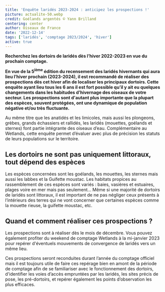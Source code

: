 ```yaml
---
title: 'Enquête laridés 2023-2024 : anticipez les prospections !'
picture: actualite-50.webp
credit: Goélands argentés © Yann Brilland
centering: center
author: Oiseaux de France
date: '2022-12-14'
tags: ['laridés', 'comptage 2023/2024', 'hiver']
active: true
---
```


**Recherchez les dortoirs de laridés dès l’hiver 2022-2023 en vue du prochain comptage.**

**En vue de la 5<sup>ième</sup> édition du recensement des laridés hivernants qui aura lieu l’hiver prochain (2023-2024), il est recommandé de réaliser des prospections dès cet hiver afin de localiser les principaux dortoirs. Cette enquête ayant lieu tous les 6 ans il est fort possible qu’il y ait eu quelques changements dans les habitudes d’hivernage des oiseaux de votre secteur. Les prospections sont d'autant plus importante que la plupart des espèces, souvent protégées, ont une dynamique de population négative et/ou très fluctuante.**

Au même titre que les anatidés et les limicoles, mais aussi les plongeons, grèbes, grands échassiers et rallidés, les laridés (mouettes, goélands et sternes) font partie intégrante des oiseaux d’eau. Complémentaire au Wetlands, cette enquête permet d’évaluer avec plus de précision les statuts de leurs populations sur le territoire.

## Les dortoirs ne sont pas uniquement littoraux, tout dépend des espèces

Les espèces concernées sont les goélands, les mouettes, les sternes mais aussi les labbes et la Guifette moustac. Les habitats propices au rassemblement de ces espèces sont variés : baies, vasières et estuaires, plages voire en mer mais pas seulement… Même si une majorité de dortoirs de laridés sont littoraux, il est important de ne pas négliger ceux présents à l’intérieurs des terres qui ne vont concerner que certaines espèces comme la mouette rieuse, la guifette moustac, etc.

## Quand et comment réaliser ces prospections ?

Les prospections sont à réaliser dès le mois de décembre. Vous pouvez également profiter du weekend de comptage Wetlands à la mi-janvier 2023 pour repérer d'éventuels mouvements de convergence de laridés vers un même lieu.

Ces prospections seront reconduites durant l’année du comptage officiel mais il est toujours utile de faire ces repérage bien en amont de la période de comptage afin de se familiariser avec le fonctionnement des dortoirs, d'identifier les voies d’accès empruntées par les laridés, les sites précis de pose, les pré-dortoirs, et repérer également les points d’observation les plus efficaces.
